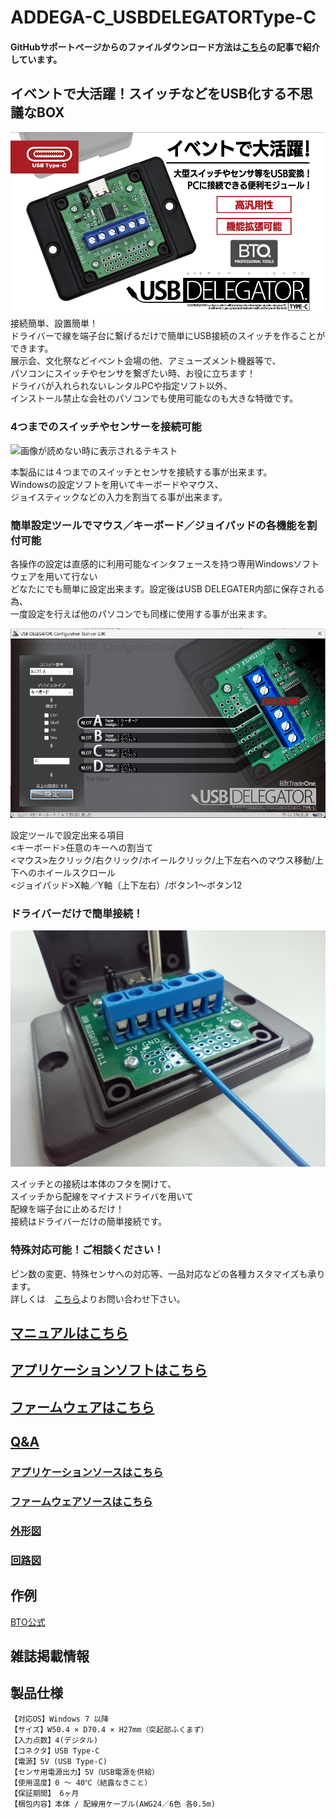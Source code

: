 # ADDEGA-C_USBDELEGATORType-C
#### GitHubサポートページからのファイルダウンロード方法は[こちら](https://bit-trade-one.co.jp/h2gh/)の記事で紹介しています。

## イベントで大活躍！スイッチなどをUSB化する不思議なBOX

![](img/2025-03-25-16-01-54.png)
接続簡単、設置簡単！  
ドライバーで線を端子台に繋げるだけで簡単にUSB接続のスイッチを作ることができます。  
展示会、文化祭などイベント会場の他、アミューズメント機器等で、  
パソコンにスイッチやセンサを繋ぎたい時、お役に立ちます！  
ドライバが入れられないレンタルPCや指定ソフト以外、  
インストール禁止な会社のパソコンでも使用可能なのも大きな特徴です。

### 4つまでのスイッチやセンサーを接続可能

![画像が読めない時に表示されるテキスト](https://bit-trade-one.co.jp/wp/wp-content/uploads/2014/04/001_1-Pix.png)

本製品には４つまでのスイッチとセンサを接続する事が出来ます。  
Windowsの設定ソフトを用いてキーボードやマウス、  
ジョイスティックなどの入力を割当てる事が出来ます。

### 簡単設定ツールでマウス／キーボード／ジョイパッドの各機能を割付可能

各操作の設定は直感的に利用可能なインタフェースを持つ専用Windowsソフトウェアを用いて行ない  
どなたにでも簡単に設定出来ます。設定後はUSB DELEGATER内部に保存される為、  
一度設定を行えば他のパソコンでも同様に使用する事が出来ます。  

![](img/2025-03-26-09-22-39.png)

設定ツールで設定出来る項目  
<キーボード>任意のキーへの割当て  
<マウス>左クリック/右クリック/ホイールクリック/上下左右へのマウス移動/上下へのホイールスクロール  
<ジョイパッド>X軸／Y軸（上下左右）/ボタン1～ボタン12  

### ドライバーだけで簡単接続！

![](img/2025-03-26-09-23-20.png)

スイッチとの接続は本体のフタを開けて、  
スイッチから配線をマイナスドライバを用いて  
配線を端子台に止めるだけ！  
接続はドライバーだけの簡単接続です。

### 特殊対応可能！ご相談ください！

ピン数の変更、特殊センサへの対応等、一品対応などの各種カスタマイズも承ります。  
詳しくは　[こちら](https://bit-trade-one.co.jp/contactus/)よりお問い合わせ下さい。

## [マニュアルはこちら](https://github.com/bit-trade-one/ADDEGA-C_USBDELEGATORType-C/blob/79f3ab2f346e897c7c09eb0937247e94484a021f/Manual/ADDEGA-C_Manual.pdf)

## [アプリケーションソフトはこちら](https://github.com/bit-trade-one/ADDEGA-C_USBDELEGATORType-C/tree/066b4512abc52dea91528ccbbd547c5b463d0ae4/App)  

## [ファームウェアはこちら](https://github.com/bit-trade-one/ADDEGA-C_USBDELEGATORType-C/tree/0289a2fcecbe119984234a0892d871d0922a9b88/Firmware)

## [Q&A](https://github.com/bit-trade-one/ADDEGA-C_USBDELEGATORType-C/blob/0289a2fcecbe119984234a0892d871d0922a9b88/FAQ.md)

### [アプリケーションソースはこちら](https://github.com/bit-trade-one/ADDEGA-C_USBDELEGATORType-C/tree/0289a2fcecbe119984234a0892d871d0922a9b88/App_source)  

### [ファームウェアソースはこちら](https://github.com/bit-trade-one/ADDEGA-C_USBDELEGATORType-C/tree/0289a2fcecbe119984234a0892d871d0922a9b88/Firmware_source)

### [外形図](https://github.com/bit-trade-one/ADDEGA-C_USBDELEGATORType-C/tree/0289a2fcecbe119984234a0892d871d0922a9b88/Dimensions)

### [回路図](https://github.com/bit-trade-one/ADDEGA-C_USBDELEGATORType-C/blob/0289a2fcecbe119984234a0892d871d0922a9b88/Schematics/%E5%9B%9E%E8%B7%AF%E5%9B%B320250108.pdf)



## 作例

[BTO公式](https://bit-trade-one.co.jp/ad00009manual/)  

## 雑誌掲載情報


## 製品仕様
    【対応OS】Windows 7 以降
    【サイズ】W50.4 × D70.4 × H27mm（突起部ふくまず）
    【入力点数】4(デジタル)
    【コネクタ】USB Type-C
    【電源】5V (USB Type-C)
    【センサ用電源出力】5V（USB電源を供給）
    【使用温度】0 ～ 40℃（結露なきこと）
    【保証期間】 6ヶ月
    【梱包内容】本体 / 配線用ケーブル(AWG24／6色 各0.5m)
